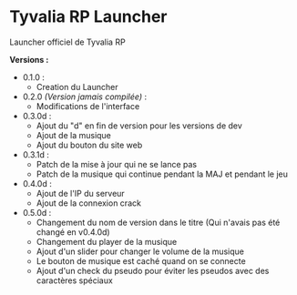 # Tyvalia RP Launcher

Launcher officiel de Tyvalia RP



**Versions :**

- 0.1.0 :
  - Creation du Launcher
- 0.2.0 *(Version jamais compilée)* :
  - Modifications de l'interface
- 0.3.0d :
  - Ajout du "d" en fin de version pour les versions de dev
  - Ajout de la musique
  - Ajout du bouton du site web
- 0.3.1d :
  - Patch de la mise à jour qui ne se lance pas
  - Patch de la musique qui continue pendant la MAJ et pendant le jeu
- 0.4.0d :
  - Ajout de l'IP du serveur
  - Ajout de la connexion crack
- 0.5.0d :
  - Changement du nom de version dans le titre (Qui n'avais pas été changé en v0.4.0d)
  - Changement du player de la musique
  - Ajout d'un slider pour changer le volume de la musique
  - Le bouton de musique est caché quand on se connecte
  - Ajout d'un check du pseudo pour éviter les pseudos avec des caractères spéciaux